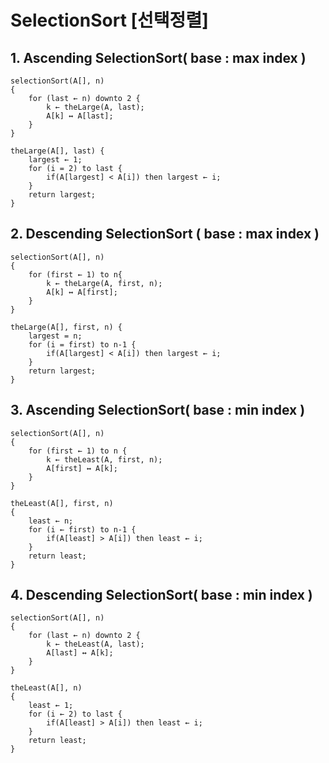 # SelectionSort [선택정렬]

## 1. Ascending SelectionSort( base : max index )

```
selectionSort(A[], n)
{
    for (last ← n) downto 2 {
        k ← theLarge(A, last);
        A[k] ↔ A[last];
    }
}

theLarge(A[], last) {
    largest ← 1;
    for (i = 2) to last {
        if(A[largest] < A[i]) then largest ← i;
    }
    return largest;
}
```

## 2. Descending SelectionSort ( base : max index )

```
selectionSort(A[], n)
{
    for (first ← 1) to n{
        k ← theLarge(A, first, n);
        A[k] ↔ A[first];
    }
}

theLarge(A[], first, n) {
    largest = n;
    for (i = first) to n-1 {
        if(A[largest] < A[i]) then largest ← i;
    }
    return largest;
}
```

## 3. Ascending SelectionSort( base : min index )

```
selectionSort(A[], n)
{
    for (first ← 1) to n {
        k ← theLeast(A, first, n);
        A[first] ↔ A[k];
    }
}

theLeast(A[], first, n)
{
    least ← n;
    for (i ← first) to n-1 {
        if(A[least] > A[i]) then least ← i;
    }
    return least;
}
```

## 4. Descending SelectionSort( base : min index )

```
selectionSort(A[], n)
{
    for (last ← n) downto 2 {
        k ← theLeast(A, last);
        A[last] ↔ A[k];
    }
}

theLeast(A[], n)
{
    least ← 1;
    for (i ← 2) to last {
        if(A[least] > A[i]) then least ← i;
    }
    return least;
}
```